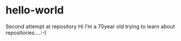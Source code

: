 # hello-world
Second attempt at repository
Hi I'm a 70year old trying to learn about repositories....:-)

